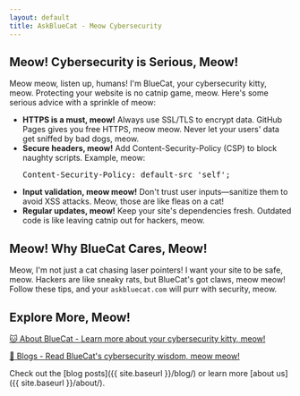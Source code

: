 ```yaml
---
layout: default
title: AskBlueCat - Meow Cybersecurity
---
```


<section>
    <h2 class="text-2xl font-semibold meow-text">Meow! Cybersecurity is Serious, Meow!</h2>
    <p class="mt-2 text-gray-700">
        Meow meow, listen up, humans! I'm BlueCat, your cybersecurity kitty, meow. Protecting your website is no catnip game, meow. Here's some serious advice with a sprinkle of meow:
    </p>
    <ul class="list-disc list-inside mt-4 text-gray-700">
        <li><strong>HTTPS is a must, meow!</strong> Always use SSL/TLS to encrypt data. GitHub Pages gives you free HTTPS, meow meow. Never let your users' data get sniffed by bad dogs, meow.</li>
        <li><strong>Secure headers, meow!</strong> Add Content-Security-Policy (CSP) to block naughty scripts. Example, meow:
            <pre class="bg-gray-200 p-2 rounded">Content-Security-Policy: default-src 'self';</pre>
        </li>
        <li><strong>Input validation, meow meow!</strong> Don't trust user inputs—sanitize them to avoid XSS attacks. Meow, those are like fleas on a cat!</li>
        <li><strong>Regular updates, meow!</strong> Keep your site's dependencies fresh. Outdated code is like leaving catnip out for hackers, meow.</li>
    </ul>
</section>

<section class="mt-6">
    <h2 class="text-2xl font-semibold meow-text">Meow! Why BlueCat Cares, Meow!</h2>
    <p class="mt-2 text-gray-700">
        Meow, I'm not just a cat chasing laser pointers! I want your site to be safe, meow. Hackers are like sneaky rats, but BlueCat's got claws, meow meow! Follow these tips, and your <code>askbluecat.com</code> will purr with security, meow.
    </p>
</section>

<section class="mt-8">
    <h2 class="text-2xl font-semibold meow-text">Explore More, Meow!</h2>
    <div class="mt-4 space-y-2">
        <p><a href="{{ '/about/' | relative_url }}" class="text-blue-600 hover:text-blue-800 font-medium">🐱 About BlueCat - Learn more about your cybersecurity kitty, meow!</a></p>
        <p><a href="{{ '/blogs/' | relative_url }}" class="text-blue-600 hover:text-blue-800 font-medium">📝 Blogs - Read BlueCat's cybersecurity wisdom, meow meow!</a></p>
    </div>
</section>
Check out the [blog posts]({{ site.baseurl }}/blog/) or learn more [about us]({{ site.baseurl }}/about/).
